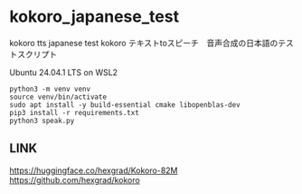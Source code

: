 # kokoro_japanese_test
kokoro tts japanese test
kokoro テキストtoスピーチ　音声合成の日本語のテストスクリプト

Ubuntu 24.04.1 LTS on WSL2

```
python3 -m venv venv
source venv/bin/activate
sudo apt install -y build-essential cmake libopenblas-dev
pip3 install -r requirements.txt
python3 speak.py
```

## LINK

https://huggingface.co/hexgrad/Kokoro-82M
https://github.com/hexgrad/kokoro
